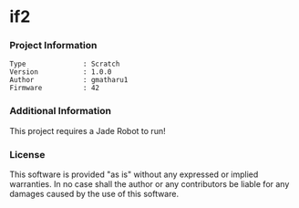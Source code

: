 if2
================



### Project Information
```
Type              : Scratch
Version           : 1.0.0
Author            : gmatharu1
Firmware          : 42
```

### Additional Information
This project requires a Jade Robot to run!

### License
This software is provided "as is" without any expressed or implied warranties.  In no case shall the author or any contributors be liable for any damages caused by the use of this software.

